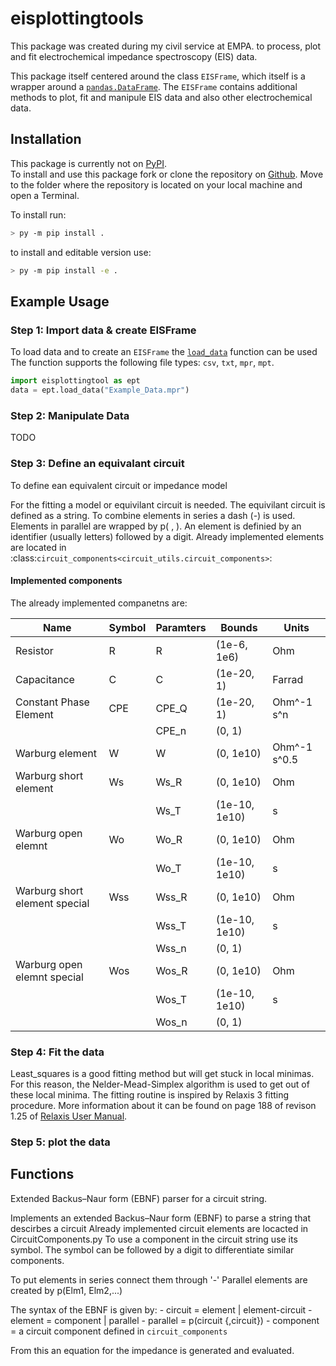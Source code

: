# eisplottingtools

This package was created during my civil service at EMPA. to process, plot and fit electrochemical impedance
spectroscopy (EIS) data.

This package itself centered around the class `EISFrame`, which itself is a wrapper around a [`pandas.DataFrame`](https://pandas.pydata.org/docs/reference/api/pandas.DataFrame.html).
The `EISFrame` contains additional methods to plot, fit and manipule EIS data and also other electrochemical data.

## Installation

This package is currently not on [PyPI](https://pypi.org/).  
To install and use this package fork or clone the repository on [Github](https://github.com/ileu/eisplottingtool). Move
to the folder where the repository is located on your local machine and open a Terminal.

To install run:

```bash
> py -m pip install .
```

to install and editable version use:

```bash
> py -m pip install -e .
```

## Example Usage


### Step 1: Import data & create EISFrame
To load data and to create an `EISFrame` the [``load_data``](https://github.com/ileu/eisplottingtool/blob/a11aa63c97564c4ce0d4ca72a06c03ac0ccefbf6/src/eisplottingtool/loading.py#L45) function can be used
The function supports the following file types: `csv`, `txt`, `mpr`, `mpt`.

```python
import eisplottingtool as ept
data = ept.load_data("Example_Data.mpr")
```

### Step 2: Manipulate Data
TODO

### Step 3: Define an equivalant circuit
To define ean equivalent circuit or impedance model


For the fitting a model or equivilant circuit is needed. The equivilant circuit is defined as a string.
To combine elements in series a dash (-) is used. Elements in parallel are wrapped by p( , ).
An element is definied by an identifier (usually letters) followed by a digit.
Already implemented elements are located in :class:`circuit_components<circuit_utils.circuit_components>`:

#### Implemented components
The already implemented companetns are:

| Name                          | Symbol | Paramters | Bounds        | Units        |
|-------------------------------|--------|-----------|---------------|--------------|
| Resistor                      | R      | R         | (1e-6, 1e6)   | Ohm          |
| Capacitance                   | C      | C         | (1e-20, 1)    | Farrad       |
| Constant Phase Element        | CPE    | CPE_Q     | (1e-20, 1)    | Ohm^-1 s^n   |
|                               |        | CPE_n     | (0, 1)        |              |
| Warburg element               | W      | W         | (0, 1e10)     | Ohm^-1 s^0.5 |
| Warburg short element         | Ws     | Ws_R      | (0, 1e10)     | Ohm          |
|                               |        | Ws_T      | (1e-10, 1e10) | s            |
| Warburg open elemnt           | Wo     | Wo_R      | (0, 1e10)     | Ohm          |
|                               |        | Wo_T      | (1e-10, 1e10) | s            |
| Warburg short element special | Wss    | Wss_R     | (0, 1e10)     | Ohm          |
|                               |        | Wss_T     | (1e-10, 1e10) | s            |
|                               |        | Wss_n     | (0, 1)        |              |
| Warburg open elemnt special   | Wos    | Wos_R     | (0, 1e10)     | Ohm          |
|                               |        | Wos_T     | (1e-10, 1e10) | s            |
|                               |        | Wos_n     | (0, 1)        |              |

### Step 4: Fit the data

Least_squares is a good fitting method but will get stuck in local minimas.
For this reason, the Nelder-Mead-Simplex algorithm is used to get out of these local minima.
The fitting routine is inspired by Relaxis 3 fitting procedure.
More information about it can be found on page 188 of revison 1.25 of [Relaxis User Manual](https://www.rhd-instruments.de/download/manuals/relaxis_manual.pdf).

### Step 5: plot the data

## Functions

Extended Backus–Naur form (EBNF) parser for a circuit string.

Implements an extended Backus–Naur form (EBNF)  to parse a string that descirbes a circuit
Already implemented circuit elements are locacted in CircuitComponents.py
To use a component in the circuit string use its symbol. The symbol can be followed
by a digit to differentiate similar components.

To put elements in series connect them through '-'
Parallel elements are created by p(Elm1, Elm2,...)

The syntax of the EBNF is given by:
    - circuit = element | element-circuit
    - element = component | parallel
    - parallel = p(circuit {,circuit})
    - component = a circuit component defined in ``circuit_components``

From this an equation for the impedance is generated and evaluated.
